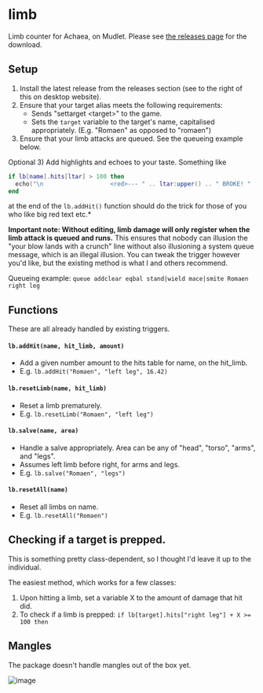 # limb
Limb counter for Achaea, on Mudlet. Please see [the releases page](https://github.com/27theo/limb/releases) for the download.

## Setup

 1) Install the latest release from the releases section (see to the right of this on desktop website).
 2) Ensure that your target alias meets the following requirements:
     - Sends "settarget \<target\>" to the game.
     - Sets the `target` variable to the target's name, capitalised appropriately. (E.g. "Romaen" as opposed to "romaen")
 3) Ensure that your limb attacks are queued. See the queueing example below.

Optional 3) Add highlights and echoes to your taste. Something like 

```lua
if lb[name].hits[ltar] > 100 then
  echo("\n                   <red>--- " .. ltar:upper() .. " BROKE! " .. ltar:upper() .. " BROKE! ---\n")
end
```

at the end of the `lb.addHit()` function should do the trick for those of you who like big red text etc.*

**Important note: Without editing, limb damage will only register when the limb attack is queued and runs.** This ensures that nobody can illusion the "your blow lands with a crunch" line without also illusioning a system queue message, which is an illegal illusion. You can tweak the trigger however you'd like, but the existing method is what I and others recommend.

Queueing example: `queue addclear eqbal stand|wield mace|smite Romaen right leg`

## Functions

These are all already handled by existing triggers.

#### `lb.addHit(name, hit_limb, amount)`

 - Add a given number amount to the hits table for name, on the hit_limb.
 - E.g. `lb.addHit("Romaen", "left leg", 16.42)`

#### `lb.resetLimb(name, hit_limb)`

 - Reset a limb prematurely.
 - E.g. `lb.resetLimb("Romaen", "left leg")`

#### `lb.salve(name, area)`

 - Handle a salve appropriately. Area can be any of "head", "torso", "arms", and "legs".
 - Assumes left limb before right, for arms and legs.
 - E.g. `lb.salve("Romaen", "legs")`

#### `lb.resetAll(name)`

 - Reset all limbs on name.
 - E.g. `lb.resetAll("Romaen")`

## Checking if a target is prepped.

This is something pretty class-dependent, so I thought I'd leave it up to the individual.

The easiest method, which works for a few classes:
 1) Upon hitting a limb, set a variable X to the amount of damage that hit did.
 2) To check if a limb is prepped: `if lb[target].hits["right leg"] + X >= 100 then`

## Mangles

The package doesn't handle mangles out of the box yet.

![image](https://user-images.githubusercontent.com/76885241/137416758-038922a7-7b4d-45b7-8744-a02718a02545.png)

